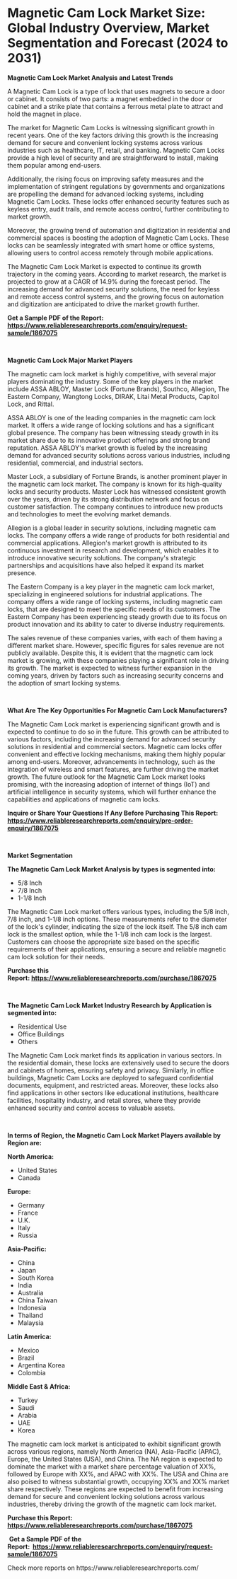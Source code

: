 <p><h1>Magnetic Cam Lock Market Size: Global Industry Overview, Market Segmentation and Forecast (2024 to 2031)</h1></p><p><strong>Magnetic Cam Lock Market Analysis and Latest Trends</strong></p>
<p><p>A Magnetic Cam Lock is a type of lock that uses magnets to secure a door or cabinet. It consists of two parts: a magnet embedded in the door or cabinet and a strike plate that contains a ferrous metal plate to attract and hold the magnet in place.</p><p>The market for Magnetic Cam Locks is witnessing significant growth in recent years. One of the key factors driving this growth is the increasing demand for secure and convenient locking systems across various industries such as healthcare, IT, retail, and banking. Magnetic Cam Locks provide a high level of security and are straightforward to install, making them popular among end-users.</p><p>Additionally, the rising focus on improving safety measures and the implementation of stringent regulations by governments and organizations are propelling the demand for advanced locking systems, including Magnetic Cam Locks. These locks offer enhanced security features such as keyless entry, audit trails, and remote access control, further contributing to market growth.</p><p>Moreover, the growing trend of automation and digitization in residential and commercial spaces is boosting the adoption of Magnetic Cam Locks. These locks can be seamlessly integrated with smart home or office systems, allowing users to control access remotely through mobile applications.</p><p>The Magnetic Cam Lock Market is expected to continue its growth trajectory in the coming years. According to market research, the market is projected to grow at a CAGR of 14.9% during the forecast period. The increasing demand for advanced security solutions, the need for keyless and remote access control systems, and the growing focus on automation and digitization are anticipated to drive the market growth further.</p></p>
<p><strong>Get a Sample PDF of the Report:&nbsp; <a href="https://www.reliableresearchreports.com/enquiry/request-sample/1867075">https://www.reliableresearchreports.com/enquiry/request-sample/1867075</a></strong></p>
<p>&nbsp;</p>
<p><strong>Magnetic Cam Lock Major Market Players</strong></p>
<p><p>The magnetic cam lock market is highly competitive, with several major players dominating the industry. Some of the key players in the market include ASSA ABLOY, Master Lock (Fortune Brands), Southco, Allegion, The Eastern Company, Wangtong Locks, DIRAK, Litai Metal Products, Capitol Lock, and Rittal.</p><p>ASSA ABLOY is one of the leading companies in the magnetic cam lock market. It offers a wide range of locking solutions and has a significant global presence. The company has been witnessing steady growth in its market share due to its innovative product offerings and strong brand reputation. ASSA ABLOY's market growth is fueled by the increasing demand for advanced security solutions across various industries, including residential, commercial, and industrial sectors.</p><p>Master Lock, a subsidiary of Fortune Brands, is another prominent player in the magnetic cam lock market. The company is known for its high-quality locks and security products. Master Lock has witnessed consistent growth over the years, driven by its strong distribution network and focus on customer satisfaction. The company continues to introduce new products and technologies to meet the evolving market demands.</p><p>Allegion is a global leader in security solutions, including magnetic cam locks. The company offers a wide range of products for both residential and commercial applications. Allegion's market growth is attributed to its continuous investment in research and development, which enables it to introduce innovative security solutions. The company's strategic partnerships and acquisitions have also helped it expand its market presence.</p><p>The Eastern Company is a key player in the magnetic cam lock market, specializing in engineered solutions for industrial applications. The company offers a wide range of locking systems, including magnetic cam locks, that are designed to meet the specific needs of its customers. The Eastern Company has been experiencing steady growth due to its focus on product innovation and its ability to cater to diverse industry requirements.</p><p>The sales revenue of these companies varies, with each of them having a different market share. However, specific figures for sales revenue are not publicly available. Despite this, it is evident that the magnetic cam lock market is growing, with these companies playing a significant role in driving its growth. The market is expected to witness further expansion in the coming years, driven by factors such as increasing security concerns and the adoption of smart locking systems.</p></p>
<p>&nbsp;</p>
<p><strong>What Are The Key Opportunities For Magnetic Cam Lock Manufacturers?</strong></p>
<p><p>The Magnetic Cam Lock market is experiencing significant growth and is expected to continue to do so in the future. This growth can be attributed to various factors, including the increasing demand for advanced security solutions in residential and commercial sectors. Magnetic cam locks offer convenient and effective locking mechanisms, making them highly popular among end-users. Moreover, advancements in technology, such as the integration of wireless and smart features, are further driving the market growth. The future outlook for the Magnetic Cam Lock market looks promising, with the increasing adoption of internet of things (IoT) and artificial intelligence in security systems, which will further enhance the capabilities and applications of magnetic cam locks.</p></p>
<p><strong>Inquire or Share Your Questions If Any Before Purchasing This Report: <a href="https://www.reliableresearchreports.com/enquiry/pre-order-enquiry/1867075">https://www.reliableresearchreports.com/enquiry/pre-order-enquiry/1867075</a></strong></p>
<p>&nbsp;</p>
<p><strong>Market Segmentation</strong></p>
<p><strong>The Magnetic Cam Lock Market Analysis by types is segmented into:</strong></p>
<p><ul><li>5/8 Inch</li><li>7/8 Inch</li><li>1-1/8 Inch</li></ul></p>
<p><p>The Magnetic Cam Lock market offers various types, including the 5/8 inch, 7/8 inch, and 1-1/8 inch options. These measurements refer to the diameter of the lock's cylinder, indicating the size of the lock itself. The 5/8 inch cam lock is the smallest option, while the 1-1/8 inch cam lock is the largest. Customers can choose the appropriate size based on the specific requirements of their applications, ensuring a secure and reliable magnetic cam lock solution for their needs.</p></p>
<p><strong>Purchase this Report:&nbsp;<a href="https://www.reliableresearchreports.com/purchase/1867075">https://www.reliableresearchreports.com/purchase/1867075</a></strong></p>
<p>&nbsp;</p>
<p><strong>The Magnetic Cam Lock Market Industry Research by Application is segmented into:</strong></p>
<p><ul><li>Residentical Use</li><li>Office Buildings</li><li>Others</li></ul></p>
<p><p>The Magnetic Cam Lock market finds its application in various sectors. In the residential domain, these locks are extensively used to secure the doors and cabinets of homes, ensuring safety and privacy. Similarly, in office buildings, Magnetic Cam Locks are deployed to safeguard confidential documents, equipment, and restricted areas. Moreover, these locks also find applications in other sectors like educational institutions, healthcare facilities, hospitality industry, and retail stores, where they provide enhanced security and control access to valuable assets.</p></p>
<p>&nbsp;</p>
<p><strong>In terms of Region, the Magnetic Cam Lock Market Players available by Region are:</strong></p>
<p>
    <p> <strong> North America: </strong>
        <ul>
            <li>United States</li>
            <li>Canada</li>
        </ul>
        </p> 
    <p> <strong> Europe: </strong>
        <ul>
            <li>Germany</li>
            <li>France</li>
            <li>U.K.</li>
            <li>Italy</li>
            <li>Russia</li>
        </ul>
        </p> 
    <p> <strong> Asia-Pacific: </strong>
        <ul>
            <li>China</li>
            <li>Japan</li>
            <li>South Korea</li>
            <li>India</li>
            <li>Australia</li>
            <li>China Taiwan</li>
            <li>Indonesia</li>
            <li>Thailand</li>
            <li>Malaysia</li>
        </ul>
        </p> 
    <p> <strong> Latin America: </strong>
        <ul>
            <li>Mexico</li>
            <li>Brazil</li>
            <li>Argentina Korea</li>
            <li>Colombia</li>
        </ul>
        </p> 
    <p> <strong> Middle East & Africa: </strong>
        <ul>
            <li>Turkey</li>
            <li>Saudi</li>
            <li>Arabia</li>
            <li>UAE</li>
            <li>Korea</li>
        </ul>
    </p>
    </p>
<p><p>The magnetic cam lock market is anticipated to exhibit significant growth across various regions, namely North America (NA), Asia-Pacific (APAC), Europe, the United States (USA), and China. The NA region is expected to dominate the market with a market share percentage valuation of XX%, followed by Europe with XX%, and APAC with XX%. The USA and China are also poised to witness substantial growth, occupying XX% and XX% market share respectively. These regions are expected to benefit from increasing demand for secure and convenient locking solutions across various industries, thereby driving the growth of the magnetic cam lock market.</p></p>
<p><strong>Purchase this Report: <a href="https://www.reliableresearchreports.com/purchase/1867075">https://www.reliableresearchreports.com/purchase/1867075</a></strong></p>
<p>&nbsp;<strong>Get a Sample PDF of the Report:&nbsp;&nbsp;<a href="https://www.reliableresearchreports.com/enquiry/request-sample/1867075">https://www.reliableresearchreports.com/enquiry/request-sample/1867075</a></strong></p>
<p><strong></strong></p>
<p>Check more reports on https://www.reliableresearchreports.com/</p>